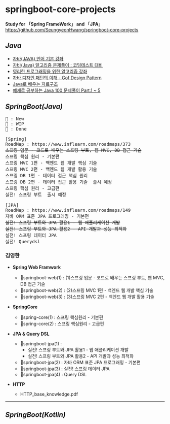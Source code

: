 # springboot-core-projects
<b>Study for 「Spring FrameWork」 and 「JPA」</b>  
https://github.com/SeungyeonHwang/springboot-core-projects

## ***Java***
- [자바(JAVA) 언어 기본 강좌](https://www.inflearn.com/course/%EC%9E%90%EB%B0%94java-%EC%96%B8%EC%96%B4-%EA%B8%B0%EB%B3%B8-%EA%B0%95%EC%A2%8C/dashboard)
- [자바(Java) 알고리즘 문제풀이 : 코딩테스트 대비](https://www.inflearn.com/course/%EC%9E%90%EB%B0%94-%EC%95%8C%EA%B3%A0%EB%A6%AC%EC%A6%98-%EB%AC%B8%EC%A0%9C%ED%92%80%EC%9D%B4-%EC%BD%94%ED%85%8C%EB%8C%80%EB%B9%84/dashboard)
- [영리한 프로그래밍을 위한 알고리즘 강좌](https://www.inflearn.com/course/%EC%95%8C%EA%B3%A0%EB%A6%AC%EC%A6%98-%EA%B0%95%EC%A2%8C/dashboard)
- [자바 디자인 패턴의 이해 - Gof Design Pattern](https://www.inflearn.com/course/%EC%9E%90%EB%B0%94-%EB%94%94%EC%9E%90%EC%9D%B8-%ED%8C%A8%ED%84%B4/dashboard)
- [Java로 배우는 자료구조](https://www.inflearn.com/course/java-%EC%9E%90%EB%A3%8C%EA%B5%AC%EC%A1%B0/dashboard)
- [예제로 공부하는 Java 100 문제풀이 Part.1 ~ 5](https://www.inflearn.com/course/%EC%9E%90%EB%B0%94-100%EC%A0%9C-1/dashboard)

## ***SpringBoot(Java)***
 
<pre>
🔹 : New  
🔸 : WIP  
🔘 : Done

[Spring]
RoadMap : https://www.inflearn.com/roadmaps/373
<del>스프링 입문 - 코드로 배우는 스프링 부트, 웹 MVC, DB 접근 기술</del>
스프링 핵심 원리 - 기본편
스프링 MVC 1편 - 백엔드 웹 개발 핵심 기술
스프링 MVC 2편 - 백엔드 웹 개발 활용 기술
스프링 DB 1편 - 데이터 접근 핵심 원리
스프링 DB 2편 - 데이터 접근 활용 기술  출시 예정  
스프링 핵심 원리 - 고급편
실전! 스프링 부트  출시 예정  

[JPA]
RoadMap : https://www.inflearn.com/roadmaps/149
자바 ORM 표준 JPA 프로그래밍 - 기본편
<del>실전! 스프링 부트와 JPA 활용1 - 웹 애플리케이션 개발</del>
<del>실전! 스프링 부트와 JPA 활용2 - API 개발과 성능 최적화</del>
실전! 스프링 데이터 JPA
실전! Querydsl
</pre>

### 김영한
- **Spring Web Framwork**
  - 🔘springboot-web(1) : (1)스프링 입문 - 코드로 배우는 스프링 부트, 웹 MVC, DB 접근 기술 
  - 🔹springboot-web(2) : (2)스프링 MVC 1편 - 백엔드 웹 개발 핵심 기술
  - 🔹springboot-web(3) : (3)스프링 MVC 2편 - 백엔드 웹 개발 활용 기술

- **SpringCore**
  - 🔸spring-core(1) : 스프링 핵심원리 - 기본편
  - 🔹spring-core(2) : 스프링 핵심원리 - 고급편

- **JPA & Query DSL**
  - 🔘springboot-jpa(1) : 
    - 실전! 스프링 부트와 JPA 활용1 - 웹 애플리케이션 개발 
    - 실전! 스프링 부트와 JPA 활용2 - API 개발과 성능 최적화
  - 🔹springboot-jpa(2) : 자바 ORM 표준 JPA 프로그래밍 - 기본편
  - 🔹springboot-jpa(3) : 실전! 스프링 데이터 JPA
  - 🔹springboot-jpa(4) : Query DSL

- **HTTP**
  - HTTP_base_knowledge.pdf

---
## ***SpringBoot(Kotlin)***